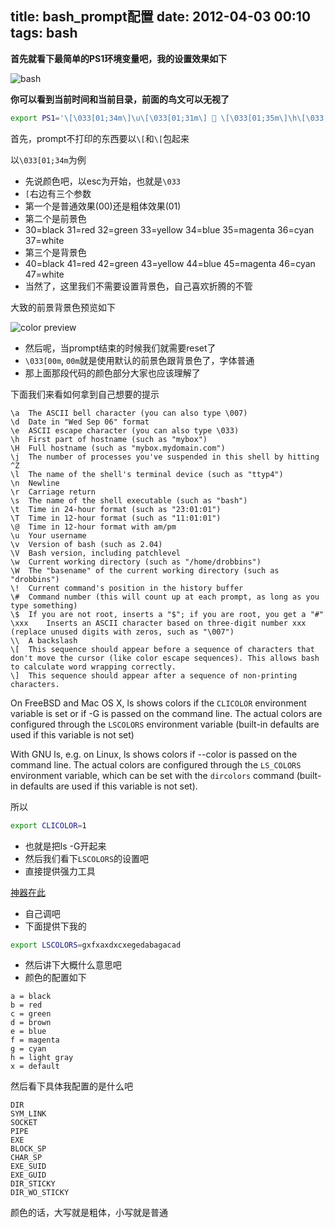 title: bash_prompt配置
date: 2012-04-03 00:10
tags: bash
---
<!-- more -->
**首先就看下最简单的PS1环境变量吧，我的设置效果如下**

![bash](http://i1192.photobucket.com/albums/aa325/kongpo0412/ScreenShot2012-03-14at73718PM.png)

**你可以看到当前时间和当前目录，前面的鸟文可以无视了**

``` sh
export PS1='\[\033[01;34m\]\u\[\033[01;31m\]  \[\033[01;35m\]\h\[\033[01;32m\] \@\n\w \$\[\033[00m\]'
```
首先，prompt不打印的东西要以`\[`和`\[`包起来

以`\033[01;34m`为例

- 先说颜色吧，以esc为开始，也就是`\033`
- `[`右边有三个参数
- 第一个是普通效果(00)还是粗体效果(01)
- 第二个是前景色
- 30=black 31=red 32=green 33=yellow 34=blue 35=magenta 36=cyan 37=white
- 第三个是背景色
- 40=black 41=red 42=green 43=yellow 44=blue 45=magenta 46=cyan 47=white
- 当然了，这里我们不需要设置背景色，自己喜欢折腾的不管

大致的前景背景色预览如下

![color preview](http://i1192.photobucket.com/albums/aa325/kongpo0412/ScreenShot2012-03-14at75650PM.png)

- 然后呢，当prompt结束的时候我们就需要reset了
- `\033[00m`, `00m`就是使用默认的前景色跟背景色了，字体普通
- 那上面那段代码的颜色部分大家也应该理解了

下面我们来看如何拿到自己想要的提示

```
\a  The ASCII bell character (you can also type \007)
\d  Date in "Wed Sep 06" format
\e  ASCII escape character (you can also type \033)
\h  First part of hostname (such as "mybox")
\H  Full hostname (such as "mybox.mydomain.com")
\j  The number of processes you've suspended in this shell by hitting ^Z
\l  The name of the shell's terminal device (such as "ttyp4")
\n  Newline
\r  Carriage return
\s  The name of the shell executable (such as "bash")
\t  Time in 24-hour format (such as "23:01:01")
\T  Time in 12-hour format (such as "11:01:01")
\@  Time in 12-hour format with am/pm
\u  Your username
\v  Version of bash (such as 2.04)
\V  Bash version, including patchlevel
\w  Current working directory (such as "/home/drobbins")
\W  The "basename" of the current working directory (such as "drobbins")
\!  Current command's position in the history buffer
\#  Command number (this will count up at each prompt, as long as you type something)
\$  If you are not root, inserts a "$"; if you are root, you get a "#"
\xxx    Inserts an ASCII character based on three-digit number xxx (replace unused digits with zeros, such as "\007")
\\  A backslash
\[  This sequence should appear before a sequence of characters that don't move the cursor (like color escape sequences). This allows bash to calculate word wrapping correctly.
\]  This sequence should appear after a sequence of non-printing characters.
```
On FreeBSD and Mac OS X, ls shows colors if the `CLICOLOR` environment variable is set or if -G is passed on the command line. The actual colors are configured through the `LSCOLORS` environment variable (built-in defaults are used if this variable is not set)

With GNU ls, e.g. on Linux, ls shows colors if --color is passed on the command line. The actual colors are configured through the `LS_COLORS` environment variable, which can be set with the `dircolors` command (built-in defaults are used if this variable is not set).

所以
``` sh
export CLICOLOR=1
```
- 也就是把ls -G开起来
- 然后我们看下`LSCOLORS`的设置吧
- 直接提供强力工具

[神器在此](http://geoff.greer.fm/lscolors/)

- 自己调吧
- 下面提供下我的
``` sh
export LSCOLORS=gxfxaxdxcxegedabagacad
```
- 然后讲下大概什么意思吧
- 颜色的配置如下
```
a = black
b = red
c = green
d = brown
e = blue
f = magenta
g = cyan
h = light gray
x = default
```
然后看下具体我配置的是什么吧
```
DIR
SYM_LINK
SOCKET
PIPE
EXE
BLOCK_SP
CHAR_SP
EXE_SUID
EXE_GUID
DIR_STICKY
DIR_WO_STICKY
```
颜色的话，大写就是粗体，小写就是普通
